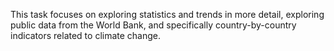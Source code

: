 This task focuses on exploring statistics and trends in more detail, exploring public data from the World Bank, and specifically country-by-country indicators related to climate change.
